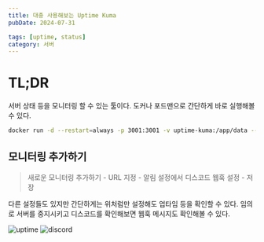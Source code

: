 ```yaml
---
title: 대충 사용해보는 Uptime Kuma
pubDate: 2024-07-31

tags: [uptime, status]
category: 서버
---
```


# TL;DR

서버 상태 등을 모니터링 할 수 있는 툴이다. 도커나 포드맨으로 간단하게 바로 실행해볼 수 있다.

```sh
docker run -d --restart=always -p 3001:3001 -v uptime-kuma:/app/data --name uptime-kuma louislam/uptime-kuma:1
```

## 모니터링 추가하기

> 새로운 모니터링 추가하기 - URL 지정 - 알림 설정에서 디스코드 웹훅 설정 - 저장

다른 설정들도 있지만 간단하게는 위처럼만 설정해도 업타임 등을 확인할 수 있다. 임의로 서버를 중지시키고 디스코드를 확인해보면 웹훅 메시지도 확인해볼 수 있다.

![uptime](./images/uptime-kuma.png)
![discord](./images/discord-status.png)
